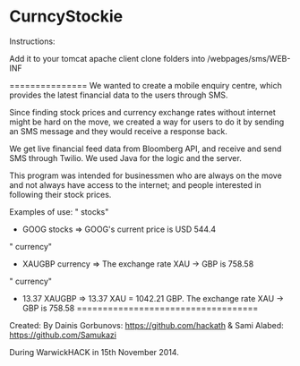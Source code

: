 CurncyStockie
==============
Instructions:

Add it to your tomcat apache client
clone folders into /webpages/sms/WEB-INF

===============
We wanted to create a mobile enquiry centre, which provides the latest financial data to the users through SMS.

Since finding stock prices and currency exchange rates without internet might be hard on the move, we created a way for users to do it by sending an SMS message and they would receive a response back.

We get live financial feed data from Bloomberg API, and receive and send SMS through Twilio. We used Java for the logic and the server.

This program was intended for businessmen who are always on the move and not always have access to the internet; and people interested in following their stock prices.

Examples of use:
"<stock name> stocks"
- GOOG stocks
=> GOOG's current price is USD 544.4

"<currency from><currency to> currency"
- XAUGBP currency
=> The exchange rate XAU -> GBP is 758.58

"<amount> <currency from><currency to> currency"
- 13.37 XAUGBP
=> 13.37 XAU = 1042.21 GBP. The exchange rate XAU -> GBP is 758.58
===================================

Created:
By 
  Dainis Gorbunovs: https://github.com/hackath
& Sami Alabed: https://github.com/Samukazi

During WarwickHACK in 15th November 2014.

